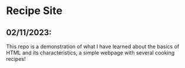 # Recipe Site
## 02/11/2023: 
This repo is a demonstration of what I have learned about the basics of HTML and its characteristics, a simple webpage with several cooking recipes!
